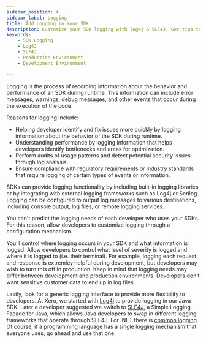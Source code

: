 ```yaml
---
sidebar_position: 4
sidebar_label: Logging
title: Add Logging in Your SDK
description: Customize your SDK logging with log4j & SLF4J. Get tips to maximize logging capability while controlling data in dev & prod environments.
keywords: 
    - SDK Logging
    - Log4J
    - SLF4J
    - Production Environment
    - Development Environment

---
```



Logging is the process of recording information about the behavior and performance of an SDK during runtime. This information can include error messages, warnings, debug messages, and other events that occur during the execution of the code.

Reasons for logging include:

* Helping developer identify and fix issues more quickly by logging information about the behavior of the SDK during runtime.
* Understanding performance by logging information that helps developers identify bottlenecks and areas for optimization.
* Perform audits of usage patterns and detect potential security issues through log analysis.
* Ensure compliance with regulatory requirements or industry standards that require logging of certain types of events or information.

SDKs can provide logging functionality by including built-in logging libraries or by integrating with external logging frameworks such as Log4j or Serilog. Logging can be configured to output log messages to various destinations, including console output, log files, or remote logging services.

You can't predict the logging needs of each developer who uses your SDKs. For this reason, allow  developers to customize logging through a configuration mechanism.

You’ll control where logging occurs in your SDK and what information is logged. Allow developers to control what level of severity is logged and where it is logged to (i.e. their terminal). For example, logging each request and response is extremley helpful during development, but developers may wish to turn this off in production. Keep in mind that logging needs may differ between development and production environments. Developers don’t want sensitive customer data to end up in log files.

Lastly, look for a generic logging interface to provide more flexibility to developers. At Xero, we started with [Log4j](https://logging.apache.org/log4j/2.x/) to provide logging in our Java SDK. Later a developer suggested we switch to [SLF4J](https://www.slf4j.org/), a Simple Logging Facade for Java, which allows Java developers to swap in different logging frameworks that operate through SLF4J. For .NET there is [common logging](http://net-commons.github.io/common-logging/). Of course, if a programming language has a single logging mechanism that everyone uses, go ahead and use that one.